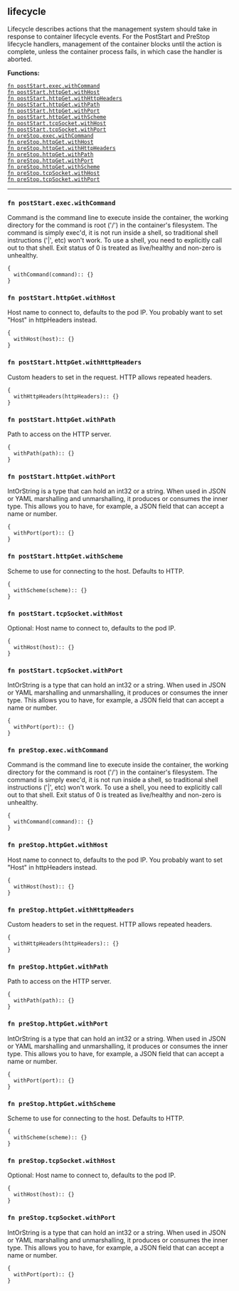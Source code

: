 
## lifecycle
Lifecycle describes actions that the management system should take in response to container lifecycle events. For the PostStart and PreStop lifecycle handlers, management of the container blocks until the action is complete, unless the container process fails, in which case the handler is aborted.

**Functions:**

[`fn postStart.exec.withCommand`](#fn-poststartexecwithcommand)  
[`fn postStart.httpGet.withHost`](#fn-poststarthttpgetwithhost)  
[`fn postStart.httpGet.withHttpHeaders`](#fn-poststarthttpgetwithhttpheaders)  
[`fn postStart.httpGet.withPath`](#fn-poststarthttpgetwithpath)  
[`fn postStart.httpGet.withPort`](#fn-poststarthttpgetwithport)  
[`fn postStart.httpGet.withScheme`](#fn-poststarthttpgetwithscheme)  
[`fn postStart.tcpSocket.withHost`](#fn-poststarttcpsocketwithhost)  
[`fn postStart.tcpSocket.withPort`](#fn-poststarttcpsocketwithport)  
[`fn preStop.exec.withCommand`](#fn-prestopexecwithcommand)  
[`fn preStop.httpGet.withHost`](#fn-prestophttpgetwithhost)  
[`fn preStop.httpGet.withHttpHeaders`](#fn-prestophttpgetwithhttpheaders)  
[`fn preStop.httpGet.withPath`](#fn-prestophttpgetwithpath)  
[`fn preStop.httpGet.withPort`](#fn-prestophttpgetwithport)  
[`fn preStop.httpGet.withScheme`](#fn-prestophttpgetwithscheme)  
[`fn preStop.tcpSocket.withHost`](#fn-prestoptcpsocketwithhost)  
[`fn preStop.tcpSocket.withPort`](#fn-prestoptcpsocketwithport)  

---


### `fn postStart.exec.withCommand`
Command is the command line to execute inside the container, the working directory for the command  is root ('/') in the container's filesystem. The command is simply exec'd, it is not run inside a shell, so traditional shell instructions ('|', etc) won't work. To use a shell, you need to explicitly call out to that shell. Exit status of 0 is treated as live/healthy and non-zero is unhealthy.
```jsonnet
{
  withCommand(command):: {}
}
```

### `fn postStart.httpGet.withHost`
Host name to connect to, defaults to the pod IP. You probably want to set "Host" in httpHeaders instead.
```jsonnet
{
  withHost(host):: {}
}
```

### `fn postStart.httpGet.withHttpHeaders`
Custom headers to set in the request. HTTP allows repeated headers.
```jsonnet
{
  withHttpHeaders(httpHeaders):: {}
}
```

### `fn postStart.httpGet.withPath`
Path to access on the HTTP server.
```jsonnet
{
  withPath(path):: {}
}
```

### `fn postStart.httpGet.withPort`
IntOrString is a type that can hold an int32 or a string.  When used in JSON or YAML marshalling and unmarshalling, it produces or consumes the inner type.  This allows you to have, for example, a JSON field that can accept a name or number.
```jsonnet
{
  withPort(port):: {}
}
```

### `fn postStart.httpGet.withScheme`
Scheme to use for connecting to the host. Defaults to HTTP.
```jsonnet
{
  withScheme(scheme):: {}
}
```

### `fn postStart.tcpSocket.withHost`
Optional: Host name to connect to, defaults to the pod IP.
```jsonnet
{
  withHost(host):: {}
}
```

### `fn postStart.tcpSocket.withPort`
IntOrString is a type that can hold an int32 or a string.  When used in JSON or YAML marshalling and unmarshalling, it produces or consumes the inner type.  This allows you to have, for example, a JSON field that can accept a name or number.
```jsonnet
{
  withPort(port):: {}
}
```

### `fn preStop.exec.withCommand`
Command is the command line to execute inside the container, the working directory for the command  is root ('/') in the container's filesystem. The command is simply exec'd, it is not run inside a shell, so traditional shell instructions ('|', etc) won't work. To use a shell, you need to explicitly call out to that shell. Exit status of 0 is treated as live/healthy and non-zero is unhealthy.
```jsonnet
{
  withCommand(command):: {}
}
```

### `fn preStop.httpGet.withHost`
Host name to connect to, defaults to the pod IP. You probably want to set "Host" in httpHeaders instead.
```jsonnet
{
  withHost(host):: {}
}
```

### `fn preStop.httpGet.withHttpHeaders`
Custom headers to set in the request. HTTP allows repeated headers.
```jsonnet
{
  withHttpHeaders(httpHeaders):: {}
}
```

### `fn preStop.httpGet.withPath`
Path to access on the HTTP server.
```jsonnet
{
  withPath(path):: {}
}
```

### `fn preStop.httpGet.withPort`
IntOrString is a type that can hold an int32 or a string.  When used in JSON or YAML marshalling and unmarshalling, it produces or consumes the inner type.  This allows you to have, for example, a JSON field that can accept a name or number.
```jsonnet
{
  withPort(port):: {}
}
```

### `fn preStop.httpGet.withScheme`
Scheme to use for connecting to the host. Defaults to HTTP.
```jsonnet
{
  withScheme(scheme):: {}
}
```

### `fn preStop.tcpSocket.withHost`
Optional: Host name to connect to, defaults to the pod IP.
```jsonnet
{
  withHost(host):: {}
}
```

### `fn preStop.tcpSocket.withPort`
IntOrString is a type that can hold an int32 or a string.  When used in JSON or YAML marshalling and unmarshalling, it produces or consumes the inner type.  This allows you to have, for example, a JSON field that can accept a name or number.
```jsonnet
{
  withPort(port):: {}
}
```

